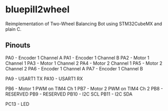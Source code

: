 # bluepill2wheel
Reimplementation of Two-Wheel Balancing Bot using STM32CubeMX and plain C.

## Pinouts

PA0  - Encoder 1 Channel A
PA1  - Encoder 1 Channel B
PA2  - Motor 1 Channel 1
PA3  - Motor 1 Channel 2
PA4  - Motor 2 Channel 1
PA5  - Motor 2 Channel 2
PA6  - Encoder 1 Channel A
PA7  - Encoder 1 Channel B

PA9  - USART1 TX
PA10 - USART1 RX

PB6  - Motor 1 PWM on TIM4 Ch 1
PB7  - Motor 2 PWM on TIM4 Ch 2
PB8  - RESERVED
PB9  - RESERVED
PB10 - I2C SCL
PB11 - I2C SDA

PC13 - LED
